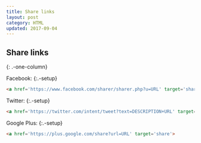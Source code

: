```yaml
---
title: Share links
layout: post
category: HTML
updated: 2017-09-04
---
```


## Share links
{: .-one-column}

Facebook:
{:.-setup}

```html
<a href='https://www.facebook.com/sharer/sharer.php?u=URL' target='share'>
```

Twitter:
{:.-setup}

```html
<a href='https://twitter.com/intent/tweet?text=DESCRIPTION+URL' target='share'>
```

Google Plus:
{:.-setup}

```html
<a href='https://plus.google.com/share?url=URL' target='share'>
```
